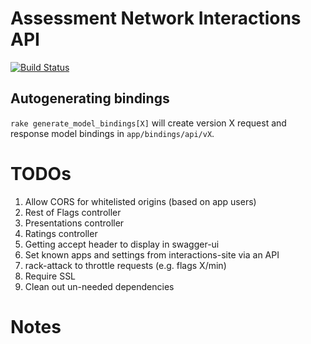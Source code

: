 # Assessment Network Interactions API

[![Build Status](https://travis-ci.org/a15k/interactions-api.svg?branch=master)](https://travis-ci.org/a15k/interactions-api)

## Autogenerating bindings

`rake generate_model_bindings[X]` will create version X request and response model bindings in `app/bindings/api/vX`.

# TODOs

1. Allow CORS for whitelisted origins (based on app users)
2. Rest of Flags controller
2. Presentations controller
3. Ratings controller
4. Getting accept header to display in swagger-ui
5. Set known apps and settings from interactions-site via an API
6. rack-attack to throttle requests (e.g. flags X/min)
7. Require SSL
8. Clean out un-needed dependencies

# Notes
